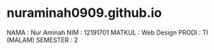 # nuraminah0909.github.io
NAMA : Nur Aminah
NIM : 12191701
MATKUL : Web Design
PRODI : TI (MALAM)
SEMESTER : 2
